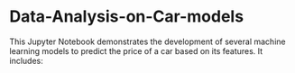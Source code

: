 # Data-Analysis-on-Car-models
This Jupyter Notebook demonstrates the development of several machine learning models to predict the price of a car based on its features. It includes:
